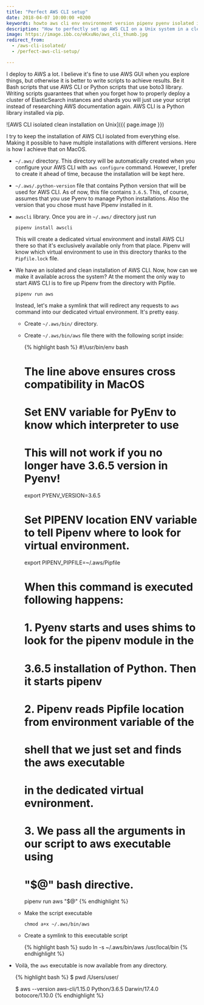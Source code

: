 ```yaml
---
title: "Perfect AWS CLI setup"
date: 2018-04-07 10:00:00 +0200
keywords: howto aws cli env environment version pipenv pyenv isolated installation
description: "How to perfectly set up AWS CLI on a Unix system in a clean and isolated fashion using pyenv and pipenv"
image: https://image.ibb.co/eKxuNo/aws_cli_thumb.jpg
redirect_from: 
  - /aws-cli-isolated/
  - /perfect-aws-cli-setup/

---
```


I deploy to AWS a lot. I believe it's fine to use AWS GUI when you explore things, but otherwise it is better to write scripts to achieve results. Be it Bash scripts that use AWS CLI or Python scripts that use boto3 library. Writing scripts guarantees that when you forget how to properly deploy a cluster of ElasticSearch instances and shards you will just use your script instead of researching AWS documentation again. AWS CLI is a Python library installed via pip.

![AWS CLI isolated clean installation on Unix]({{ page.image }})

I try to keep the installation of AWS CLI isolated from everything else. Making it possible to have multiple installations with different versions. Here is how I achieve that on MacOS.

<!--more-->

* `~/.aws/` directory. This directory will be automatically created when you configure your AWS CLI with `aws configure` command. However, I prefer to create it ahead of time, because the installation will be kept here.
* `~/.aws/.python-version` file that contains Python version that will be used for AWS CLI. As of now, this file contains `3.6.5`. This, of course, assumes that you use Pyenv to manage Python installations. Also the version that you chose must have Pipenv installed in it.
* `awscli` library. Once you are in `~/.aws/` directory just run

  ```
  pipenv install awscli
  ```

  This will create a dedicated virtual environment and install AWS CLI there so that it's exclusively available only from that place. Pipenv will know which virtual environment to use in this directory thanks to the `Pipfile.lock` file.
* We have an isolated and clean installation of AWS CLI. Now, how can we make it available across the system? At the moment the only way to start AWS CLI is to fire up Pipenv from the directory with Pipfile.

  ```
  pipenv run aws
  ```

  Instead, let's make a symlink that will redirect any requests to `aws` command into our dedicated virtual environment. It's pretty easy.
  * Create `~/.aws/bin/` directory.
  * Create `~/.aws/bin/aws` file there with the following script inside:

    {% highlight bash %}
    #!/usr/bin/env bash
    # The line above ensures cross compatibility in MacOS

    # Set ENV variable for PyEnv to know which interpreter to use
    # This will not work if you no longer have 3.6.5 version in Pyenv!
    export PYENV_VERSION=3.6.5

    # Set PIPENV location ENV variable to tell Pipenv where to look for virtual environment.
    export PIPENV_PIPFILE=~/.aws/Pipfile

    # When this command is executed following happens:
    # 1. Pyenv starts and uses shims to look for the pipenv module in the
    #    3.6.5 installation of Python. Then it starts pipenv
    # 2. Pipenv reads Pipfile location from environment variable of the
    #    shell that we just set and finds the aws executable
    #    in the dedicated virtual evnironment.
    # 3. We pass all the arguments in our script to aws executable using
    #    "$@" bash directive.
    pipenv run aws "$@"
    {% endhighlight %}

  * Make the script executable

    ```
    chmod a+x ~/.aws/bin/aws
    ```

  * Create a symlink to this executable script

    {% highlight bash %}
    sudo ln -s ~/.aws/bin/aws /usr/local/bin
    {% endhighlight %}

* Voilà, the `aws` executable is now available from any directory.

  {% highlight bash %}
  $ pwd
  /Users/user/

  $ aws --version
  aws-cli/1.15.0 Python/3.6.5 Darwin/17.4.0 botocore/1.10.0
  {% endhighlight %}
